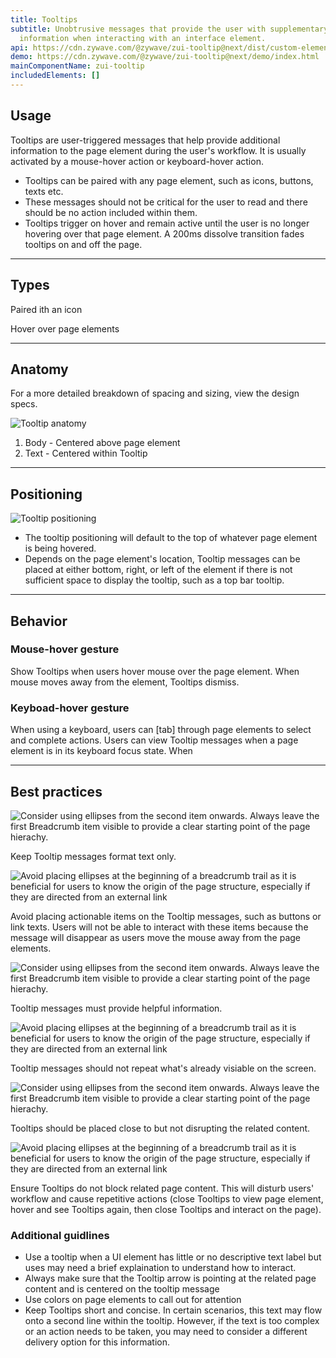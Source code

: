 ```yaml
---
title: Tooltips
subtitle: Unobtrusive messages that provide the user with supplementary
  information when interacting with an interface element.
api: https://cdn.zywave.com/@zywave/zui-tooltip@next/dist/custom-elements.json
demo: https://cdn.zywave.com/@zywave/zui-tooltip@next/demo/index.html
mainComponentName: zui-tooltip
includedElements: []
---
```

## Usage

Tooltips are user-triggered messages that help provide additional information to the page element during the user's workflow. It is usually activated by a mouse-hover action or keyboard-hover action. 

* Tooltips can be paired with any page element, such as icons, buttons, texts etc.
* These messages should not be critical for the user to read and there should be no action included within them.
* Tooltips trigger on hover and remain active until the user is no longer hovering over that page element. A 200ms dissolve transition fades tooltips on and off the page.

- - -

## Types

Paired ith an icon

Hover over page elements

- - -

## Anatomy

For a more detailed breakdown of spacing and sizing, view the design specs.

![Tooltip anatomy](/images/components/tooltips/tooltips-anatomy.svg)

1. Body - Centered above page element
2. Text - Centered within Tooltip

- - -

## Positioning

![Tooltip positioning](/images/components/tooltips/tooltips-positioning.svg)

* The tooltip positioning will default to the top of whatever page element is being hovered.
* Depends on the page element's location, Tooltip messages can be placed at either bottom, right, or left of the element if there is not sufficient space to display the tooltip, such as a top bar tooltip.

- - -

## Behavior

### Mouse-hover gesture

Show Tooltips when users hover mouse over the page element. When mouse moves away from the element, Tooltips dismiss. 

### Keyboad-hover gesture

When using a keyboard, users can \[tab] through page elements to select and complete actions. Users can view Tooltip messages when a page element is in its keyboard focus state. When 

- - -

## Best practices

<docs-grid columns="2">

<div>

![Consider using ellipses from the second item onwards. Always leave the first Breadcrumb item visible to provide a clear starting point of the page hierachy.](/images/2-1.png)

<docs-do>
Keep Tooltip messages format text only.
</docs-do>

</div>

<div>

![Avoid placing ellipses at the beginning of a breadcrumb trail as it is beneficial for users to know the origin of the page structure, especially if they are directed from an external link](/images/2-2.png)

<docs-do-not>
Avoid placing actionable items on the Tooltip messages, such as buttons or link texts. Users will not be able to interact with these items because the message will disappear as users move the mouse away from the page elements.
</docs-do-not>

</div>

</docs-grid>

<docs-spacer>

</docs-spacer>

<docs-grid columns="2">

<div>

![Consider using ellipses from the second item onwards. Always leave the first Breadcrumb item visible to provide a clear starting point of the page hierachy.](/images/2-1.png)

<docs-do>
Tooltip messages must provide helpful information.
</docs-do>

</div>

<div>

![Avoid placing ellipses at the beginning of a breadcrumb trail as it is beneficial for users to know the origin of the page structure, especially if they are directed from an external link](/images/2-2.png)

<docs-do-not>
Tooltip messages should not repeat what's already visiable on the screen.
</docs-do-not>

</div>

</docs-grid>

<docs-spacer>

</docs-spacer>

<docs-grid columns="2">

<div>

![Consider using ellipses from the second item onwards. Always leave the first Breadcrumb item visible to provide a clear starting point of the page hierachy.](/images/2-1.png)

<docs-do>
Tooltips should be placed close to but not disrupting the related content. 
</docs-do>

</div>

<div>

![Avoid placing ellipses at the beginning of a breadcrumb trail as it is beneficial for users to know the origin of the page structure, especially if they are directed from an external link](/images/2-2.png)

<docs-do-not>
Ensure Tooltips do not block related page content. This will disturb users' workflow and cause repetitive actions (close Tooltips to view page element, hover and see Tooltips again, then close Tooltips and interact on the page).
</docs-do-not>

</div>

</docs-grid>

<docs-spacer>

</docs-spacer>

### Additional guidlines

* Use a tooltip when a UI element has little or no descriptive text label but uses may need a brief explaination to understand how to interact.
* Always make sure that the Tooltip arrow is pointing at the related page content and is centered on the tooltip message
* Use colors on page elements to call out for attention
* Keep Tooltips short and concise. In certain scenarios, this text may flow onto a second line within the tooltip. However, if the text is too complex or an action needs to be taken, you may need to consider a different delivery option for this information.